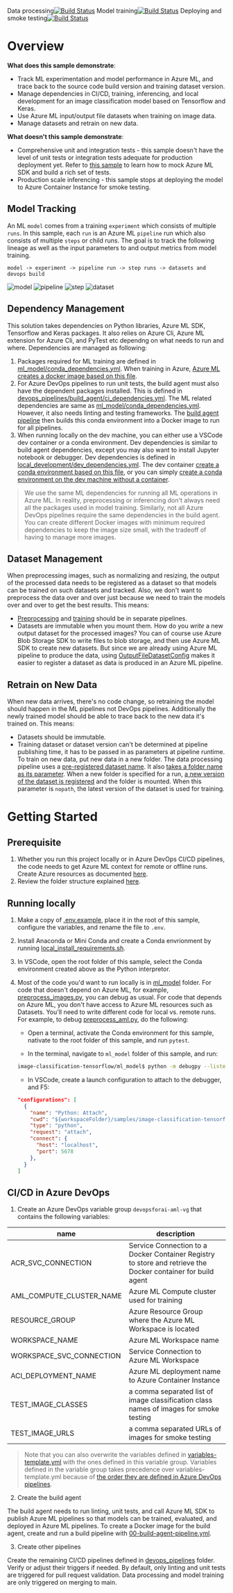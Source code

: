 Data processing[![Build Status](https://dev.azure.com/cse-manufacturing/MLOpsManufacturing/_apis/build/status/image-classification-tensorflow/02-preprocess-data?branchName=main)](https://dev.azure.com/cse-manufacturing/MLOpsManufacturing/_build/latest?definitionId=33&branchName=main)
Model training[![Build Status](https://dev.azure.com/cse-manufacturing/MLOpsManufacturing/_apis/build/status/image-classification-tensorflow/03-train-evaluate-register-model?branchName=main)](https://dev.azure.com/cse-manufacturing/MLOpsManufacturing/_build/latest?definitionId=37&branchName=main)
Deploying and smoke testing[![Build Status](https://dev.azure.com/cse-manufacturing/MLOpsManufacturing/_apis/build/status/image-classification-tensorflow/04-deploy-model-aci?branchName=main)](https://dev.azure.com/cse-manufacturing/MLOpsManufacturing/_build/latest?definitionId=39&branchName=main)

# Overview

__What does this sample demonstrate__:

* Track ML experimentation and model performance in Azure ML, and trace back to the source code build version and training dataset version.
* Manage dependencies in CI/CD, training, inferencing, and local development for an image classification model based on Tensorflow and Keras.
* Use Azure ML input/output file datasets when training on image data.
* Manage datasets and retrain on new data.

__What doesn't this sample demonstrate__:

* Comprehensive unit and integration tests - this sample doesn't have the level of unit tests or integration tests adequate for production deployment yet. Refer to [this sample](../non-python-preprocess/ml_service/tests/pipelines) to learn how to mock Azure ML SDK and build a rich set of tests.
* Production scale inferencing - this sample stops at deploying the model to Azure Container Instance for smoke testing.

## Model Tracking
An ML `model` comes from a training `experiment` which consists of multiple `runs`. In this sample, each `run` is an Azure ML `pipeline` run which also consists of multiple `steps` or child runs. The goal is to track the following lineage as well as the input parameters to and output metrics from model training.

`model -> experiment -> pipeline run -> step runs -> datasets and devops build`

![model](media/00_model_to_run.png)
![pipeline](media/01_pipeline_to_build.png)
![step](media/02_step_to_dataset.png)
![dataset](media/03_preprocess_dataset.png)

## Dependency Management

This solution takes dependencies on Python libraries, Azure ML SDK, Tensorflow and Keras packages. It also relies on Azure Cli, Azure ML extension for Azure Cli, and PyTest etc dependng on what needs to run and where. Dependencies are managed as following:

1. Packages required for ML training are defined in [ml_model/conda_dependencies.yml](ml_model/conda_dependencies.yml). When training in Azure, [Azure ML creates a docker image based on this file](ml_service/pipelines/build_training_pipeline.py#L30).
2. For Azure DevOps pipelines to run unit tests, the build agent must also have the dependent packages installed. This is defined in [devops_pipelines/build_agent/ci_dependencies.yml](devops_pipelines/build_agent/ci_dependencies.yml). The ML related dependencies are same as [ml_model/conda_dependencies.yml](ml_model/conda_dependencies.yml). However, it also needs linting and testing frameworks. The [build agent pipeline](devops_pipelines/build_agent/00-build-agent-pipeline.yml) then builds this conda environment into a Docker image to run for all pipelines.
3. When running locally on the dev machine, you can either use a VSCode dev container or a conda environment. Dev dependencies is similar to build agent dependencies, except you may also want to install Jupyter notebook or debugger. Dev dependencies is defined in [local_development/dev_dependencies.yml](local_development/dev_dependencies.yml). The dev container [create a conda environment based on this file](.devcontainer/image/Dockerfile#L111), or you can simply [create a conda environment on the dev machine without a container](local_development/local_install_requirements.sh).  

> We use the same ML dependencies for running all ML operations in Azure ML. In reality, preprocessing or inferencing don't always need all the packages used in model training.  Similarly, not all Azure DevOps pipelines require the same dependencies in the build agent. You can create different Docker images with minimum required dependencies to keep the image size small, with the tradeoff of having to manage more images.

## Dataset Management

When preprocessing images, such as normalizing and resizing, the output of the processed data needs to be registered as a dataset so that models can be trained on such datasets and tracked. Also, we don't want to preprocess the data over and over just because we need to train the models over and over to get the best results. This means:

* [Preprocessing](ml_service/pipelines/build_data_processing_pipeline.py) and [training](ml_service/pipelines/build_training_pipeline.py) should be in separate pipelines.
* Datasets are immutable when you mount them. How do you _write_ a new output dataset for the processed images? You can of course use Azure Blob Storage SDK to write files to blob storage, and then use Azure ML SDK to create new datasets. But since we are already using Azure ML pipeline to produce the data, using [OutputFileDatasetConfig](ml_service/pipelines/build_data_processing_pipeline.py#L56) makes it easier to register a dataset as data is produced in an Azure ML pipeline.

## Retrain on New Data

When new data arrives, there's no code change, so retraining the model should happen in the ML pipelines not DevOps pipelines. Additionally the newly trained model should be able to trace back to the new data it's trained on. This means: 

* Datasets should be immutable.
* Training dataset or dataset version can't be determined at pipeline publishing time, it has to be passed in as parameters at pipeline runtime. To train on new data, put new data in a new folder. The data processing pipeline uses a [pre-registered dataset name](ml_service/pipelines/build_data_processing_pipeline.py#L68). It also [takes a folder name as its parameter](ml_service/pipelines/build_data_processing_pipeline.py#L70). When a new folder is specified for a run, [a new version of the dataset is registered](ml_model/util/model_helper.py#L122) and the folder is mounted. When this parameter is `nopath`, the latest version of the dataset is used for training.

# Getting Started

## Prerequisite 
1. Whether you run this project locally or in Azure DevOps CI/CD pipelines, the code needs to get Azure ML context for remote or offline runs. Create Azure resources as documented [here](../../common/infrastructure/README.md). 
2. Review the folder structure explained [here](../../README.md#repo-structure).

## Running locally
1. Make a copy of [.env.example](local_development/.env.example), place it in the root of this sample, configure the variables, and rename the file to `.env`. 
2. Install Anaconda or Mini Conda and create a Conda envrionment by running [local_install_requirements.sh](local_development/local_install_requirements.sh).
3. In VSCode, open the root folder of this sample, select the Conda environment created above as the Python interpretor.
4. Most of the code you'd want to run locally is in [ml_model](ml_model) folder. For code that doesn't depend on Azure ML, for example, [preprocess_images.py](ml_model/preprocess/preprocess_images.py), you can debug as usual. For code that depends on Azure ML, you don't have access to Azure ML resources such as Datasets. You'll need to write different code for local vs. remote runs. For example, to debug [preprocess_aml.py](ml_model/preprocess/preprocess_aml.py), do the following: 
    * Open a terminal, activate the Conda environment for this sample, nativate to the root folder of this sample, and run `pytest`. 

    * In the terminal, navigate to `ml_model` folder of this sample, and run:
    ```bash
    image-classification-tensorflow/ml_model$ python -m debugpy --listen 5678 --wait-for-client preprocess/preprocess_aml.py --dataset_name flower_dataset --data_file_path /path/to/local/raw/images --output_dataset /path/to/processed/images
    ```

    * In VSCode, create a launch configuration to attach to the debugger, and F5:
    ```json
    "configurations": [
      {
        "name": "Python: Attach",
        "cwd": "${workspaceFolder}/samples/image-classification-tensorflow/ml_model",
        "type": "python",
        "request": "attach",
        "connect": {
          "host": "localhost",
          "port": 5678
        },
      }
    ]
    ```

## CI/CD in Azure DevOps

1. Create an Azure DevOps variable group `devopsforai-aml-vg` that contains the following variables:

| name | description |
| --- | ---------- |
| ACR_SVC_CONNECTION | Service Connection to a Docker Container Registry to store and retrieve the Docker container for build agent |
| AML_COMPUTE_CLUSTER_NAME | Azure ML Compute cluster used for training |
| RESOURCE_GROUP | Azure Resource Group where the Azure ML Workspace is located |
| WORKSPACE_NAME | Azure ML Workspace name |
| WORKSPACE_SVC_CONNECTION | Service Connection to Azure ML Workspace |
| ACI_DEPLOYMENT_NAME | Azure ML deployment name to Azure Container Instance |
| TEST_IMAGE_CLASSES | a comma separated list of image classification class names of images for smoke testing |
| TEST_IMAGE_URLS | a comma separated URLs of images for smoke testing |

> Note that you can also overwrite the variables defined in [variables-template.yml](devops_pipelines/variables-template.yml) with the ones defined in this variable group. Variables defined in the variable group takes precedence over variables-template.yml because of [the order they are defined in Azure DevOps pipelines](devops_pipelines/03-train-evaluate-register-model.yml#L46). 

2. Create the build agent

The build agent needs to run linting, unit tests, and call Azure ML SDK to publish Azure ML pipelines so that models can be trained, evaluated, and deployed in Azure ML pipelines. To create a Docker image for the build agent, create and run a build pipeline with [00-build-agent-pipeline.yml](devops_pipelines/build_agent/00-build-agent-pipeline.yml).

3. Create other pipelines

Create the remaining CI/CD pipelines defined in [devops_pipelines](devops_pipelines) folder. Verify or adjust their triggers if needed. By default, only linting and unit tests are triggered for pull request validation. Data processing and model training are only triggered on merging to main.
